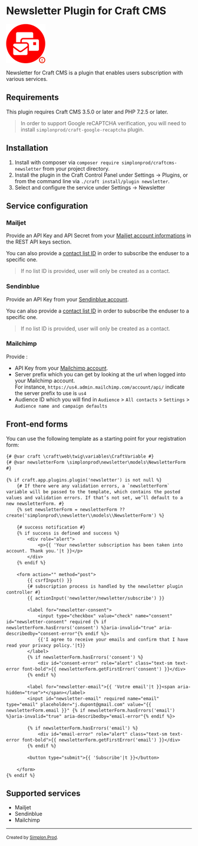 # Newsletter Plugin for Craft CMS

![](logo.png)

Newsletter for Craft CMS is a plugin that enables users subscription with various services.

## Requirements

This plugin requires Craft CMS 3.5.0 or later and PHP 7.2.5 or later.

> In order to support Google reCAPTCHA verification, you will need to install `simplonprod/craft-google-recaptcha` plugin.


## Installation

1. Install with composer via `composer require simplonprod/craftcms-newsletter` from your project directory.
2. Install the plugin in the Craft Control Panel under Settings → Plugins, or from the command line via `./craft install/plugin newsletter`.
3. Select and configure the service under Settings → Newsletter

## Service configuration

### Mailjet

Provide an API Key and API Secret from your [Mailjet account informations](https://app.mailjet.com/account) in the REST API keys section.

You can also provide a [contact list ID](https://app.mailjet.com/contacts) in order to subscribe the enduser to a specific one. 
> If no list ID is provided, user will only be created as a contact.

### Sendinblue

Provide an API Key from your [Sendinblue account](https://account.sendinblue.com/advanced/api).

You can also provide a [contact list ID](https://my.sendinblue.com/lists) in order to subscribe the enduser to a specific one. 
> If no list ID is provided, user will only be created as a contact.

### Mailchimp

Provide :

* API Key from your [Mailchimp account](https://us4.admin.mailchimp.com/account/api/).
* Server prefix which you can get by looking at the url when logged into your Mailchimp account.  
For instance, `https://us4.admin.mailchimp.com/account/api/` indicate the server prefix to use is `us4`
* Audience ID which you will find in `Audience` > `All contacts` > `Settings` >  `Audience name and campaign defaults`


## Front-end forms

You can use the following template as a starting point for your registration form:

```twig
{# @var craft \craft\web\twig\variables\CraftVariable #}
{# @var newsletterForm \simplonprod\newsletter\models\NewsletterForm #}

{% if craft.app.plugins.plugin('newsletter') is not null %}
    {# If there were any validation errors, a `newsletterForm` variable will be passed to the template, which contains the posted values and validation errors. If that’s not set, we’ll default to a new newsletterForm. #}
    {% set newsletterForm = newsletterForm ?? create('simplonprod\\newsletter\\models\\NewsletterForm') %}

    {# success notification #}
    {% if success is defined and success %}
        <div role="alert">
            <p>{{ 'Your newsletter subscription has been taken into account. Thank you.'|t }}</p>
        </div>
    {% endif %}
    
    <form action="" method="post">
        {{ csrfInput() }}
        {# subscription process is handled by the newsletter plugin controller #}
        {{ actionInput('newsletter/newsletter/subscribe') }}

        <label for="newsletter-consent">
        	<input type="checkbox" value="check" name="consent" id="newsletter-consent" required {% if newsletterForm.hasErrors('consent') %}aria-invalid="true" aria-describedby="consent-error"{% endif %}>
            {{'I agree to receive your emails and confirm that I have read your privacy policy.'|t}}
        </label>
        {% if newsletterForm.hasErrors('consent') %}
            <div id="consent-error" role="alert" class="text-sm text-error font-bold">{{ newsletterForm.getFirstError('consent') }}</div>
        {% endif %}
        
        <label for="newsletter-email">{{ 'Votre email'|t }}<span aria-hidden="true">*</span></label>
        <input id="newsletter-email" required name="email" type="email" placeholder="j.dupont@gmail.com" value="{{ newsletterForm.email }}" {% if newsletterForm.hasErrors('email') %}aria-invalid="true" aria-describedby="email-error"{% endif %}>

        {% if newsletterForm.hasErrors('email') %}
            <div id="email-error" role="alert" class="text-sm text-error font-bold">{{ newsletterForm.getFirstError('email') }}</div>
        {% endif %}
        
        <button type="submit">{{ 'Subscribe'|t }}</button>

    </form>
{% endif %}
```


## Supported services

* Mailjet
* Sendinblue
* Mailchimp

---

<small>Created by [Simplon.Prod](https://www.simplonprod.co/).</small>
